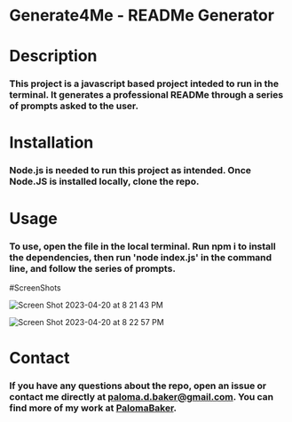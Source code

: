 # Generate4Me - READMe Generator

# Description

### This project is a javascript based project inteded to run in the terminal. It generates a professional READMe through a series of prompts asked to the user. 


# Installation

### Node.js is needed to run this project as intended. Once Node.JS is installed locally, clone the repo. 


# Usage

### To use, open the file in the local terminal. Run npm i to install the dependencies, then run 'node index.js' in the command line, and follow the series of prompts.

#ScreenShots

![Screen Shot 2023-04-20 at 8 21 43 PM](https://user-images.githubusercontent.com/116035093/233533521-84f7430f-d52a-491a-9716-ab7a80f10d91.png)

![Screen Shot 2023-04-20 at 8 22 57 PM](https://user-images.githubusercontent.com/116035093/233533530-f1ceb33d-ec0e-4028-b26a-8914805c35c1.png)

# Contact

### If you have any questions about the repo, open an issue or contact me directly at paloma.d.baker@gmail.com. You can find more of my work at [PalomaBaker](https://github.com/PalomaBaker/).
